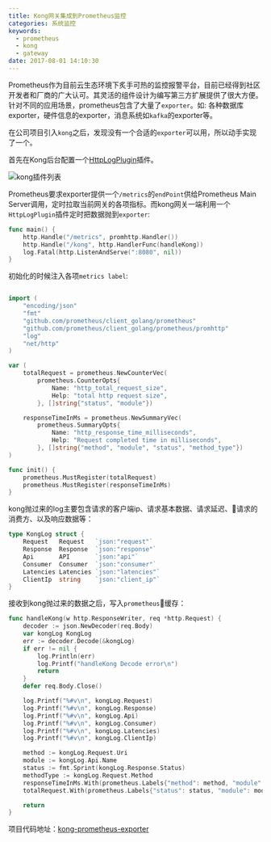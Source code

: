 ```yaml
---
title: Kong网关集成到Prometheus监控
categories: 系统监控
keywords: 
  - prometheus
  - kong
  - gateway
date: 2017-08-01 14:10:30
---
```


Prometheus作为目前云生态环境下炙手可热的监控报警平台，目前已经得到社区开发者和厂商的广大认可。其灵活的组件设计为编写第三方扩展提供了很大方便。针对不同的应用场景，prometheus包含了大量了`exporter`。如: 各种数据库exporter，硬件信息的exporter，消息系统如`kafka`的exporter等。

<!-- more -->

在公司项目引入`kong`之后，发现没有一个合适的`exporter`可以用，所以动手实现了一个。


首先在Kong后台配置一个[HttpLogPlugin](https://getkong.org/plugins/http-log/?_ga=2.105865475.1226178032.1511256708-1617277625.1509955587)插件。

![kong插件列表](/images/kong-plugin.jpg)

Prometheus要求exporter提供一个`/metrics`的`endPoint`供给Prometheus Main Server调用，定时拉取当前网关的各项指标。而kong网关一端利用一个`HttpLogPlugin`插件定时把数据抛到`exporter`:

```go
func main() {
	http.Handle("/metrics", promhttp.Handler())
	http.Handle("/kong", http.HandlerFunc(handleKong))
	log.Fatal(http.ListenAndServe(":8080", nil))
}
```

初始化的时候注入各项`metrics label`:

```go

import (
	"encoding/json"
	"fmt"
	"github.com/prometheus/client_golang/prometheus"
	"github.com/prometheus/client_golang/prometheus/promhttp"
	"log"
	"net/http"
)

var (
	totalRequest = prometheus.NewCounterVec(
		prometheus.CounterOpts{
			Name: "http_total_request_size",
			Help: "total http request size",
		}, []string{"status", "module"})

	responseTimeInMs = prometheus.NewSummaryVec(
		prometheus.SummaryOpts{
			Name: "http_response_time_milliseconds",
			Help: "Request completed time in milliseconds",
		}, []string{"method", "module", "status", "method_type"})
)

func init() {
	prometheus.MustRegister(totalRequest)
	prometheus.MustRegister(responseTimeInMs)
}

```

kong抛过来的log主要包含请求的客户端ip、请求基本数据、请求延迟、请求的消费方、以及响应数据等：

```go
type KongLog struct {
	Request   Request   `json:"request"`
	Response  Response  `json:"response"`
	Api       API       `json:"api"`
	Consumer  Consumer  `json:"consumer"`
	Latencies Latencies `json:"latencies"`
	ClientIp  string    `json:"client_ip"`
}
```

接收到kong抛过来的数据之后，写入`prometheus`缓存：

```go
func handleKong(w http.ResponseWriter, req *http.Request) {
	decoder := json.NewDecoder(req.Body)
	var kongLog KongLog
	err := decoder.Decode(&kongLog)
	if err != nil {
		log.Println(err)
		log.Printf("handleKong Decode error\n")
		return
	}
	defer req.Body.Close()

	log.Printf("%#v\n", kongLog.Request)
	log.Printf("%#v\n", kongLog.Response)
	log.Printf("%#v\n", kongLog.Api)
	log.Printf("%#v\n", kongLog.Consumer)
	log.Printf("%#v\n", kongLog.Latencies)
	log.Printf("%#v\n", kongLog.ClientIp)

	method := kongLog.Request.Uri
	module := kongLog.Api.Name
	status := fmt.Sprint(kongLog.Response.Status)
	methodType := kongLog.Request.Method
	responseTimeInMs.With(prometheus.Labels{"method": method, "module": module, "status": status, "method_type": methodType}).Observe(float64(kongLog.Latencies.Request))
	totalRequest.With(prometheus.Labels{"status": status, "module": module})

	return
}
```

项目代码地址：[kong-prometheus-exporter](https://github.com/Luncher/kong-prometheus-exporter)